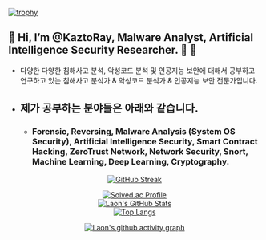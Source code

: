 [![trophy](https://github-profile-trophy.vercel.app/?username=KaztoRay&theme=algolia&column=10)](https://github.com/Luon/)

## 💫 Hi, I’m @KaztoRay, Malware Analyst, Artificial Intelligence Security Researcher. 💫 💫

- 다양한 다양한 침해사고 분석, 악성코드 분석 및 인공지능 보안에 대해서 공부하고 연구하고 있는 침해사고 분석가 & 악성코드 분석가 & 인공지능 보안 전문가입니다.

- ## 제가 공부하는 분야들은 아래와 같습니다.

  - ### Forensic, Reversing, Malware Analysis (System OS Security), Artificial Intelligence Security, Smart Contract Hacking, ZeroTrust Network, Network Security, Snort, Machine Learning, Deep Learning, Cryptography.

<div align = "center">

[![GitHub Streak](https://github-readme-streak-stats.herokuapp.com/?user=KaztoRay&theme=holi-theme)](https://git.io/streak-stats)

[![Solved.ac Profile](http://mazassumnida.wtf/api/v2/generate_badge?boj=dsph9245)](https://solved.ac/dsph9245) <br/>
[![Laon's GitHub Stats](https://github-readme-stats.vercel.app/api?username=KaztoRay&hide=contribs,prs&show_icons=true&theme=ambient_gradient)](https://github.com/anuraghazra/github-readme-stats)
<br>
[![Top Langs](https://github-readme-stats.vercel.app/api/top-langs/?username=KaztoRay&langs_count=10&hide=contribs,prs&show_icons=true&theme=ambient_gradient)](https://github.com/anuraghazra/github-readme-stats)

[![Laon's github activity graph](https://github-readme-activity-graph.vercel.app/graph?username=KaztoRay&theme=react-dark&border=true)](https://github.com/ashutosh00710/github-readme-activity-graph)

</div>
 
 
